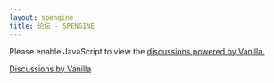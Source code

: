 ```yaml
---
layout: spengine
title: 论坛 - SPENGINE
---
```


<script type="text/javascript" src="http://bbs.sprabbit.com/js/embed.js"></script>

<noscript>Please enable JavaScript to view the <a href="http://vanillaforums.com/?ref_noscript">discussions powered by Vanilla.</a></noscript>

<div class="vanilla-credit">
    <a class="vanilla-anchor" href="http://vanillaforums.com">Discussions by <span class="vanilla-logo">Vanilla</span></a>
</div>
